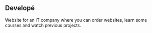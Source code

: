 Developé
-
Website for an IT company where you can order websites, learn some courses and watch previous projects.